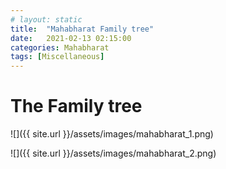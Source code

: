 ```yaml
---
# layout: static
title:  "Mahabharat Family tree"
date:   2021-02-13 02:15:00
categories: Mahabharat
tags: [Miscellaneous]
---
```


# The Family tree 

![]({{ site.url }}/assets/images/mahabharat_1.png)

![]({{ site.url }}/assets/images/mahabharat_2.png)